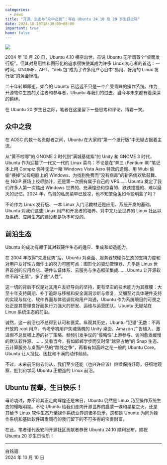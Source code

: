 ```yaml
---
categories:
  - news
title: "开源、生态与“众中之我”：写在 Ubuntu 24.10 及 20 岁生日之际"
date: 2024-10-10T18:30:00+08:00
important: true
home: false
---
```

![](/assets/news/ubuntu-at-20.png)

2004 年 10 月 20 日，Ubuntu 4.10 横空出世。虽说 Ubuntu 无所谓首个“桌面发行版”，但其对易用性和图形化的追求很快使其成为许多 Linux 初心者的首选：一时间，GNOME、APT、“deb 包”成为了许多用户心目中“易用、好用的 Linux 发行版”的黄金标准。

二十年转瞬即逝，如今的 Ubuntu 已远远不只是一个广受青睐的操作系统。作为开源软件生态的关注者和参与者，Ubuntu 与我们的过去、当今与未来都有着深深的羁绊。

在 Ubuntu 20 岁生日之际，笔者在这里留下一些思考和评论，博君一笑。

## 众中之我

在 AOSC 的数十名贡献者之间，Ubuntu 在大家的“第一个发行版”中无疑占据着主流。

从“黄不啦唧”的 GNOME 2 时代到“满城基佬紫”的 Unity 和 GNOME 3 时代，Ubuntu 作为迎接了一代又一代的 Linux 菜鸟：不论是在“奔三 (Pentium III)”笔记本上用 Compiz 弥补无法一睹 Windows Vista Aero 特效的遗憾、用 Wubi 偷偷“换掉”父母电脑上的 Windows、为找到免费而“没有病毒”的新系统欢欣鼓舞、在 NOIP 赛场上绞尽脑汁，还是第一次拥有属于自己的 VPS…… Ubuntu 奠定了我们许多人第一次踏出 Windows 世界的、充满惶恐和惊喜的、跌跌撞撞的、难以磨灭的记忆。2024 年，鸟哥的私房菜早已放凉，也不知笨兔兔如今聪明些了吗？

不论作为 Linux 发行版、一本 Linux 入门活教材还是应用、系统开发的基础，Ubuntu 对我们这些 Linux 用户和开发者的培养、对中文乃至世界的 Linux 社区以及系统、应用生态的建设都是功不可没的。

## 前沿生态

Ubuntu 的成功有赖于其对软硬件生态的适应、集成和塑造能力。

在 2004 年取得“先发优势”后，Ubuntu 对桌面、服务器软硬件生态的支持力度和对用户友好性方面作出的努力可圈可点：图形化的驱动管理器、几乎是 Linux 世界首创的应用商店、硬件认证体系、云服务与生态框架集成…… Ubuntu 让开源软件不再“无情”，多了些“人性”。

这一切的背后不仅是对其用户友好导向的坚持，更有坚实的技术能力为其撑腰：大至十年支持周期、补丁追踪与移植和安全漏洞诊断与修复，又细至对具体硬件支持的实现与优化、软件界面与体验调优和用户沟通，Ubuntu 作为系统项目的可畏之处正是其管理良好而执行力强大的研发、运维与运营团队。Ubuntu 无疑站在 Linux 系统生态的前沿。

诚然，这一前沿也不总得到认可和褒奖。纵观其历史，Ubuntu “犯错”无数：不再开放的 root 用户、令老爷机用户失魂落魄的 Unity 桌面、Amazon 广告植入、激进但不总反哺上游的补丁策略、频频引发争议的“侵略性”上游参与、访问愈发缓慢的默认软件源、…… 又看当今，有如邯郸学步而又时常“越界占地”的 Snap 生态、云计算服务与桌面产品的“路线之争”，再看有如高岭之花一般的 Ubuntu Core，Ubuntu 让人担忧、困扰和不满的动作频频。

不过，未来前沿何去何从，我们至少还能（也兴许应该）继续保持好奇，仔细地观察、批判和学习 Ubuntu 正塑造的 Linux 前沿。

## Ubuntu 前辈，生日快乐！

毋论功过，亦不论其正走向辉煌还是末日，Ubuntu 仍然是 Linux 乃至操作系统生态的耀眼明星。不论 Ubuntu 给我们走向开源世界的启蒙一课和星星之火，还是其给予 Linux 软件生态乃至操作系统业界的诸多启示，这都是 Ubuntu 为同为操作系统和基础软件研发同行的我们留下的不可多得的宝贵财富。

在此，笔者谨代表安同开源社区贡献者恭贺 Ubuntu 24.10 顺利发布，顺祝 Ubuntu 20 岁生日快乐！

---

白铭骢   
2024 年 10 月 10 日
